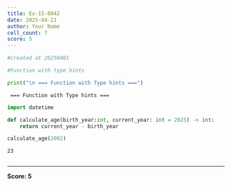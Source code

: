 ```yaml
---
title: Ex-15-8042
date: 2025-04-21
author: Your Name
cell_count: 7
score: 5
---
```


```python
#created at 20250401
```


```python
#Function with type hints
```


```python
print("\n === Function with Type hints ===")
```

    
     === Function with Type hints ===



```python
import datetime
```


```python
def calculate_age(birth_year:int, current_year: int = 2025) -> int:
    return current_year - birth_year
```


```python
calculate_age(2002)
```




    23




```python

```


---
**Score: 5**